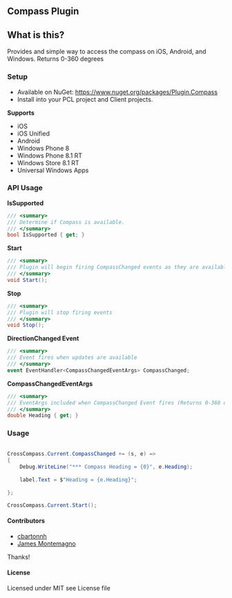 ## Compass Plugin

## What is this?
Provides and simple way to access the compass on iOS, Android, and Windows. Returns 0-360 degrees

### Setup
* Available on NuGet: https://www.nuget.org/packages/Plugin.Compass
* Install into your PCL project and Client projects.

**Supports**
* iOS
* iOS Unified
* Android
* Windows Phone 8
* Windows Phone 8.1 RT
* Windows Store 8.1 RT
* Universal Windows Apps

### API Usage

**IsSupported**
```csharp
/// <summary>
/// Determine if Compass is available.
/// </summary>
bool IsSupported { get; }
```


**Start**
```csharp
/// <summary>
/// Plugin will begin firing CompassChanged events as they are available
/// </summary>
void Start();
```

**Stop**
```csharp
/// <summary>
/// Plugin will stop firing events
/// </summary>
void Stop();
```

**DirectionChanged Event**
```csharp
/// <summary>
/// Event fires when updates are available
/// </summary>
event EventHandler<CompassChangedEventArgs> CompassChanged;
```

**CompassChangedEventArgs**
```csharp
/// <summary>
/// EventArgs included when CompassChanged Event fires (Returns 0-360 degrees)
/// </summary>
double Heading { get; }
```

### Usage

```csharp
 
CrossCompass.Current.CompassChanged += (s, e) =>
{
    Debug.WriteLine("*** Compass Heading = {0}", e.Heading);
    
    label.Text = $"Heading = {e.Heading}";
   
};

CrossCompass.Current.Start();
```

#### Contributors
* [cbartonnh](https://github.com/JarleySoft)
* [James Montemagno](https://github.com/jamesmontemagno)

Thanks!

#### License
Licensed under MIT see License file
